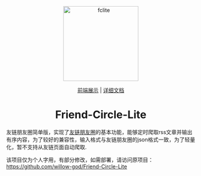 <div align="center">
  <img src="./static/favicon.ico" width="200" alt="fclite">

  [前端展示](https://fc.waistu.com/) | [详细文档](https://blog.liushen.fun/posts/4dc716ec/)

  # Friend-Circle-Lite

</div>

友链朋友圈简单版，实现了[友链朋友圈](https://github.com/Rock-Candy-Tea/hexo-circle-of-friends)的基本功能，能够定时爬取rss文章并输出有序内容，为了较好的兼容性，输入格式与友链朋友圈的json格式一致，为了轻量化，暂不支持从友链页面自动爬取.


该项目仅为个人字用，有部分修改，如需部署，请访问原项目：https://github.com/willow-god/Friend-Circle-Lite